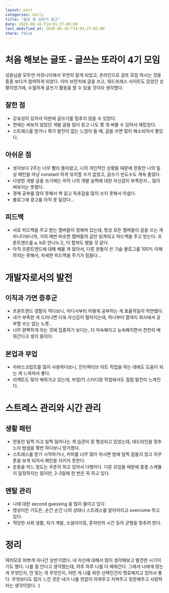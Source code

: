 ```yaml
---
layout: post
categories: daily
title: "글또 및 상반기 회고"
date: 2020-08-16-T14:01:27-05:00
last_modified_at: 2020-08-16-T14:01:27-05:00
share: false
---
```


# 처음 해보는 글또 - 글쓰는 또라이 4기 모임

성윤님을 모두연 커뮤니티에서 우연히 알게 되었고, 온라인으로 글또 모임 하시는 것을 종종 보다가 참여하게 되었다. 
이미 브런치에 글을 쓰고, 워드프레스 사이트도 있었던 상황이었기에, 수월하게 글쓰기 활동을 할 수 있을 것이라 생각했다. 

## 잘한 점
- 강요성이 있어서 덕분에 글쓰기를 멈추지 않을 수 있었다. 
- 전에는 써보지 않았던 개발 글을 많이 읽고 나도 몇 개 써볼 수 있어서 재밌었다. 
- 스트레스를 받거나 뭐가 발전이 없는 느낌이 들 때, 글을 쓰면 많이 해소되어서 좋았다.

## 아쉬운 점
- 생각보다 2주는 너무 빨리 돌아왔고, 나의 개인적인 상황들 때문에 한동안 나의 일상 패턴을 마냥 constant 하게 유지할 수가 없었고, 글쓰기 빈도수도 계속 줄었다. 
- 다양한 개발 글을 쓰기에는 아직 나의 개발 실력에 대한 자신감이 부족한지... 많이 써보지는 못했다. 
- 경제 공부를 많이 못해서 책 읽고 독후감을 많이 쓰지 못해서 아쉽다.
- 블로그에 광고를 아직 못 달았다...

## 피드백
- 서로 피드백을 주고 받는 멤버들이 정해져 있는데, 항상 모든 멤버들이 글을 쓰는 게 아니다보니까, 거의 매번 비슷한 멤버들의 글만 읽게되고 피드백을 주고 받는다. 프론트엔드를 a, b로 안나누고, 다 합쳐도 됐을 것 같다.
- 아직 프론트엔드에 대해 배울 게 많아서, 다른 분들이 쓴 기술 블로그를 100% 이해하지는 못해서, 자세한 피드백을 주기가 힘들다...

# 개발자로서의 발전

## 이직과 가면 증후군
- 프론트엔드 경험이 적다보니, 어디서부터 어떻게 공부하는 게 효율적일지 막연했다. 
- 내가 부족한 게 드러나면 더욱 자신감이 떨어지는데, 하나부터 열까지 회사에서 공부할 수는 없는 노릇.. 
- 너무 완벽하게 아는 것에 집중하기 보다는, 더 익숙해지고 능숙해지면서 천천히 배워간다고 생각 중이다.

## 본업과 부업
- 자바스크립트를 많이 사용하다보니, 인터렉티브 아트 작업을 하는 데에도 도움이 되는 게 느껴져서 좋다.
- 리액트도 많이 배워가고 있는데, 부업(?) 스터디랑 작업에서도 점점 발전이 느껴진다.

# 스트레스 관리와 시간 관리

## 생활 패턴
- 한동안 일찍 자고 일찍 일어나는 게 습관이 잘 형성되고 있었는데, 데드라인을 맞추느라 밤샘을 몇번 하다보니 망가졌다.
- 스트레스를 받기 시작하거나, 커피를 너무 많이 마시면 밤에 일찍 잠들지 않고 자꾸 폰을 보게 되어서 패턴을 지키지 못한다.
- 운동을 어느 정도는 꾸준히 하고 있어서 다행이다. 다른 모임들 때문에 종종 스케쥴이 일정하지는 않지만, 2-3일에 한 번은 꼭 하고 있다.

## 멘탈 관리
- 나에 대한 second guessing 을 많이 줄이고 있다.
- 명상이든 기도든, 순간 순간 나의 상태나 스트레스를 알아차리고 overcome 하고 있다. 
- 적당한 사회 생활, 자기 계발, 소셜라이징, 혼자만의 시간 등의 균형을 맞추려 한다.

# 정리
 
여러모로 바쁘게 지나간 상반기였다. 내 자신에 대해서 많이 생각해보고 발견한 시기이기도 했다. 
나를 잘 안다고 생각했는데, 하루 하루 나를 더 배워간다. 그래서 나에게 맞는 게 무엇인지, 안 맞는 게 무엇인지, 어떤 게 나를 위한 선택인건지 명료해지고 있어서 좋다. 무엇보다도 많이 느낀 것은 내가 나를 한없이 아껴주고 지켜주고 칭찬해주고 사랑하자는 생각이었다. :) 